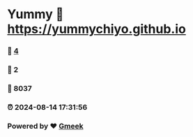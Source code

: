 # Yummy :link: https://yummychiyo.github.io 
### :page_facing_up: [4](https://yummychiyo.github.io/tag.html) 
### :speech_balloon: 2 
### :hibiscus: 8037 
### :alarm_clock: 2024-08-14 17:31:56 
### Powered by :heart: [Gmeek](https://github.com/Meekdai/Gmeek)
